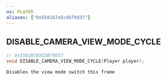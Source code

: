 ```yaml
---
ns: PLAYER
aliases: ["0x5501b7a5cdb79d37"]
---
```

## DISABLE_CAMERA_VIEW_MODE_CYCLE

```c
// 0x5501B7A5CDB79D37
void DISABLE_CAMERA_VIEW_MODE_CYCLE(Player player);
```

```
Disables the view mode switch this frame
```
